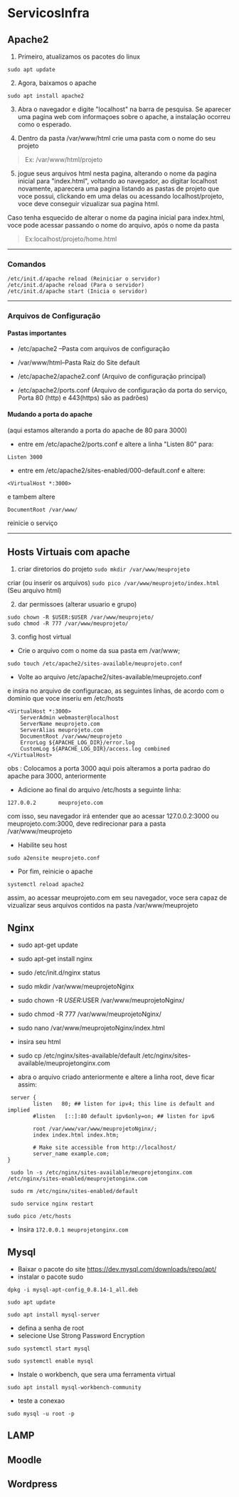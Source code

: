 # ServicosInfra

## Apache2


1. Primeiro, atualizamos os pacotes do linux

`sudo apt update`

2. Agora, baixamos o apache

`sudo apt install apache2`

3. Abra o navegador e digite "localhost" na barra de pesquisa. Se aparecer uma pagina web com informaçoes sobre o apache, a instalação ocorreu como o esperado.

4. Dentro da pasta /var/www/html crie uma pasta com o nome do seu projeto 

> Ex: /var/www/html/projeto

5. jogue seus arquivos html nesta pagina, alterando o nome da pagina inicial para "index.html", voltando ao navegador, ao digitar localhost novamente, aparecera uma pagina listando as pastas de projeto que voce possui, clickando em uma delas ou acessando localhost/projeto, voce deve conseguir vizualizar sua pagina html.

Caso tenha esquecido de alterar o nome da pagina inicial para index.html, voce pode acessar passando o nome do arquivo, após o nome da pasta

> Ex:localhost/projeto/home.html

-------------------------------------------------------------------------------------------------------------
### Comandos
```
/etc/init.d/apache reload (Reiniciar o servidor)
/etc/init.d/apache reload (Para o servidor)
/etc/init.d/apache start (Inicia o servidor)

```
------------------------------------------------------------------------------------------------------------

### Arquivos de Configuração
#### Pastas importantes
- /etc/apache2 –Pasta com arquivos de configuração
- /var/www/html–Pasta Raiz do Site default


- /etc/apache2/apache2.conf (Arquivo de configuração principal)
- /etc/apache2/ports.conf (Arquivo de configuração da porta do serviço, Porta 80 (http) e 443(https) são as padrões)

#### Mudando a porta do apache
(aqui estamos alterando a porta do apache de 80 para 3000)
- entre em /etc/apache2/ports.conf e altere a linha "Listen 80" para:
```
Listen 3000

```

- entre em /etc/apache2/sites-enabled/000-default.conf  e altere:
```
<VirtualHost *:3000>
```
e tambem altere 
```
DocumentRoot /var/www/
```

reinicie o serviço



-------------------------------------------------------------------------------------------------------------------

## Hosts Virtuais com apache


1. criar diretorios do projeto
`sudo mkdir /var/www/meuprojeto`


criar (ou inserir os arquivos)
`sudo pico /var/www/meuprojeto/index.html` (Seu arquivo html)


2. dar permissoes (alterar usuario e grupo)

```
sudo chown -R $USER:$USER /var/www/meuprojeto/
sudo chmod -R 777 /var/www/meuprojeto/
```



3. config host virtual
- Crie o arquivo com o nome da sua pasta em /var/www;

`sudo touch /etc/apache2/sites-available/meuprojeto.conf` 


- Volte ao arquivo 
/etc/apache2/sites-available/meuprojeto.conf


e insira no arquivo de configuracao, as seguintes linhas, de acordo com o dominio que voce inseriu em /etc/hosts

```
<VirtualHost *:3000>
    ServerAdmin webmaster@localhost
    ServerName meuprojeto.com
    ServerAlias meuprojeto.com
    DocumentRoot /var/www/meuprojeto
    ErrorLog ${APACHE_LOG_DIR}/error.log
    CustomLog ${APACHE_LOG_DIR}/access.log combined
</VirtualHost>
```

obs : Colocamos a porta 3000 aqui pois alteramos a porta padrao do apache para 3000, anteriormente


- Adicione ao final do arquivo /etc/hosts a seguinte linha:

`127.0.0.2       meuprojeto.com`

com isso, seu navegador irá entender que ao acessar 127.0.0.2:3000 ou meuprojeto.com:3000, deve redirecionar para a pasta /var/www/meuprojeto

- Habilite seu host

`
sudo a2ensite meuprojeto.conf
`
- Por fim, reinicie o apache

`systemctl reload apache2`


assim, ao acessar meuprojeto.com em seu navegador, voce sera capaz de vizualizar seus arquivos contidos na pasta /var/www/meuprojeto


## Nginx

- sudo apt-get update
- sudo apt-get install nginx
- sudo /etc/init.d/nginx status
- sudo mkdir /var/www/meuprojetoNginx
- sudo chown -R $USER:$USER /var/www/meuprojetoNginx/
- sudo chmod -R 777 /var/www/meuprojetoNginx/


- sudo nano /var/www/meuprojetoNginx/index.html

- insira seu html

- sudo cp /etc/nginx/sites-available/default /etc/nginx/sites-available/meuprojetonginx.com

- abra o arquivo criado anteriormente e altere a linha root, deve ficar assim:
```
 server {
        listen   80; ## listen for ipv4; this line is default and implied
        #listen   [::]:80 default ipv6only=on; ## listen for ipv6

        root /var/www/var/www/meuprojetoNginx/;
        index index.html index.htm;

        # Make site accessible from http://localhost/
        server_name example.com;
}
```

` sudo ln -s /etc/nginx/sites-available/meuprojetonginx.com /etc/nginx/sites-enabled/meuprojetonginx.com`

` sudo rm /etc/nginx/sites-enabled/default`

` sudo service nginx restart`

`sudo pico /etc/hosts`

- Insira `172.0.0.1 meuprojetonginx.com` 

## Mysql
- Baixar o pacote do site https://dev.mysql.com/downloads/repo/apt/
- instalar o pacote sudo

`dpkg -i mysql-apt-config_0.8.14-1_all.deb`

`sudo apt update`

`sudo apt install mysql-server`

- defina a senha de root
- selecione Use Strong Password Encryption

`sudo systemctl start mysql`

`sudo systemctl enable mysql`

- Instale o workbench, que sera uma ferramenta virtual

`sudo apt install mysql-workbench-community`

- teste a conexao

`sudo mysql -u root -p`


## LAMP

## Moodle

## Wordpress
 

